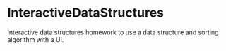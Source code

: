 # InteractiveDataStructures
Interactive data structures homework to use a data structure and sorting algorithm with a UI.

